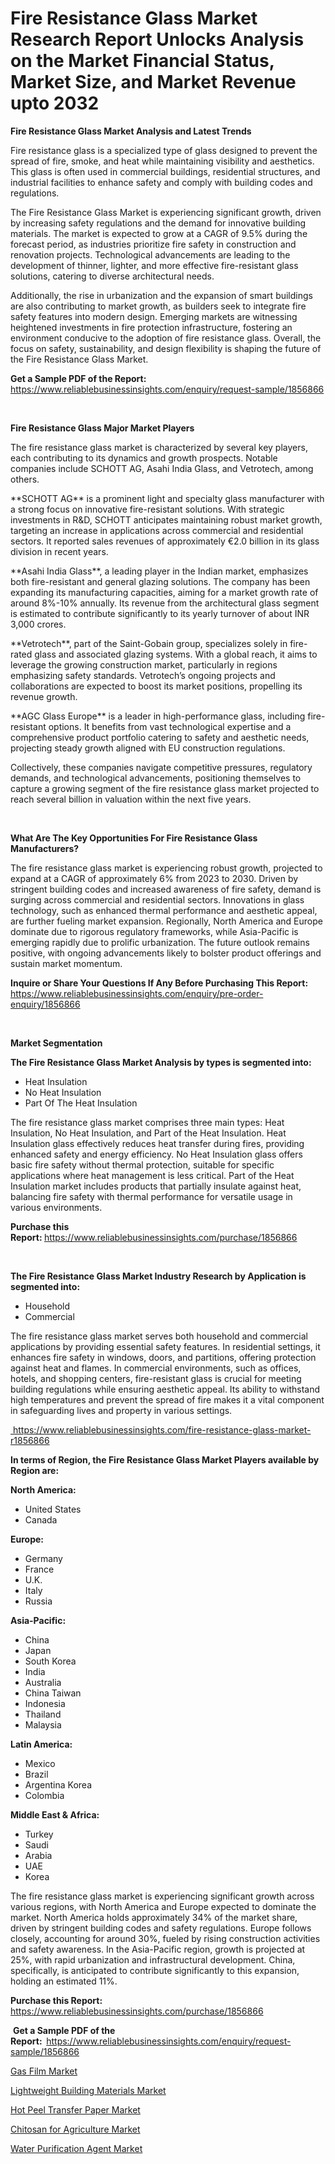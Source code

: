 <p><h1>Fire Resistance Glass Market Research Report Unlocks Analysis on the Market Financial Status, Market Size, and Market Revenue upto 2032</h1></p><p><strong>Fire Resistance Glass Market Analysis and Latest Trends</strong></p>
<p><p>Fire resistance glass is a specialized type of glass designed to prevent the spread of fire, smoke, and heat while maintaining visibility and aesthetics. This glass is often used in commercial buildings, residential structures, and industrial facilities to enhance safety and comply with building codes and regulations. </p><p>The Fire Resistance Glass Market is experiencing significant growth, driven by increasing safety regulations and the demand for innovative building materials. The market is expected to grow at a CAGR of 9.5% during the forecast period, as industries prioritize fire safety in construction and renovation projects. Technological advancements are leading to the development of thinner, lighter, and more effective fire-resistant glass solutions, catering to diverse architectural needs.</p><p>Additionally, the rise in urbanization and the expansion of smart buildings are also contributing to market growth, as builders seek to integrate fire safety features into modern design. Emerging markets are witnessing heightened investments in fire protection infrastructure, fostering an environment conducive to the adoption of fire resistance glass. Overall, the focus on safety, sustainability, and design flexibility is shaping the future of the Fire Resistance Glass Market.</p></p>
<p><strong>Get a Sample PDF of the Report:&nbsp;</strong> <a href="https://www.reliablebusinessinsights.com/enquiry/request-sample/1856866?utm_campaign=1091&utm_medium=2&utm_source=Github&utm_content=ia&utm_term=01042025&utm_id=fire-resistance-glass">https://www.reliablebusinessinsights.com/enquiry/request-sample/1856866</a></p>
<p>&nbsp;</p>
<p><strong>Fire Resistance Glass Major Market Players</strong></p>
<p><p>The fire resistance glass market is characterized by several key players, each contributing to its dynamics and growth prospects. Notable companies include SCHOTT AG, Asahi India Glass, and Vetrotech, among others. </p><p>**SCHOTT AG** is a prominent light and specialty glass manufacturer with a strong focus on innovative fire-resistant solutions. With strategic investments in R&D, SCHOTT anticipates maintaining robust market growth, targeting an increase in applications across commercial and residential sectors. It reported sales revenues of approximately €2.0 billion in its glass division in recent years.</p><p>**Asahi India Glass**, a leading player in the Indian market, emphasizes both fire-resistant and general glazing solutions. The company has been expanding its manufacturing capacities, aiming for a market growth rate of around 8%-10% annually. Its revenue from the architectural glass segment is estimated to contribute significantly to its yearly turnover of about INR 3,000 crores.</p><p>**Vetrotech**, part of the Saint-Gobain group, specializes solely in fire-rated glass and associated glazing systems. With a global reach, it aims to leverage the growing construction market, particularly in regions emphasizing safety standards. Vetrotech’s ongoing projects and collaborations are expected to boost its market positions, propelling its revenue growth.</p><p>**AGC Glass Europe** is a leader in high-performance glass, including fire-resistant options. It benefits from vast technological expertise and a comprehensive product portfolio catering to safety and aesthetic needs, projecting steady growth aligned with EU construction regulations.</p><p>Collectively, these companies navigate competitive pressures, regulatory demands, and technological advancements, positioning themselves to capture a growing segment of the fire resistance glass market projected to reach several billion in valuation within the next five years.</p></p>
<p>&nbsp;</p>
<p><strong>What Are The Key Opportunities For Fire Resistance Glass Manufacturers?</strong></p>
<p><p>The fire resistance glass market is experiencing robust growth, projected to expand at a CAGR of approximately 6% from 2023 to 2030. Driven by stringent building codes and increased awareness of fire safety, demand is surging across commercial and residential sectors. Innovations in glass technology, such as enhanced thermal performance and aesthetic appeal, are further fueling market expansion. Regionally, North America and Europe dominate due to rigorous regulatory frameworks, while Asia-Pacific is emerging rapidly due to prolific urbanization. The future outlook remains positive, with ongoing advancements likely to bolster product offerings and sustain market momentum.</p></p>
<p><strong>Inquire or Share Your Questions If Any Before Purchasing This Report:</strong> <a href="https://www.reliablebusinessinsights.com/enquiry/pre-order-enquiry/1856866?utm_campaign=1091&utm_medium=2&utm_source=Github&utm_content=ia&utm_term=01042025&utm_id=fire-resistance-glass">https://www.reliablebusinessinsights.com/enquiry/pre-order-enquiry/1856866</a></p>
<p>&nbsp;</p>
<p><strong>Market Segmentation</strong></p>
<p><strong>The Fire Resistance Glass Market Analysis by types is segmented into:</strong></p>
<p><ul><li>Heat Insulation</li><li>No Heat Insulation</li><li>Part Of The Heat Insulation</li></ul></p>
<p><p>The fire resistance glass market comprises three main types: Heat Insulation, No Heat Insulation, and Part of the Heat Insulation. Heat Insulation glass effectively reduces heat transfer during fires, providing enhanced safety and energy efficiency. No Heat Insulation glass offers basic fire safety without thermal protection, suitable for specific applications where heat management is less critical. Part of the Heat Insulation market includes products that partially insulate against heat, balancing fire safety with thermal performance for versatile usage in various environments.</p></p>
<p><strong>Purchase this Report:&nbsp;</strong><a href="https://www.reliablebusinessinsights.com/purchase/1856866?utm_campaign=1091&utm_medium=2&utm_source=Github&utm_content=ia&utm_term=01042025&utm_id=fire-resistance-glass">https://www.reliablebusinessinsights.com/purchase/1856866</a></p>
<p>&nbsp;</p>
<p><strong>The Fire Resistance Glass Market Industry Research by Application is segmented into:</strong></p>
<p><ul><li>Household</li><li>Commercial</li></ul></p>
<p><p>The fire resistance glass market serves both household and commercial applications by providing essential safety features. In residential settings, it enhances fire safety in windows, doors, and partitions, offering protection against heat and flames. In commercial environments, such as offices, hotels, and shopping centers, fire-resistant glass is crucial for meeting building regulations while ensuring aesthetic appeal. Its ability to withstand high temperatures and prevent the spread of fire makes it a vital component in safeguarding lives and property in various settings.</p></p>
<p><a href="https://www.reliablebusinessinsights.com/fire-resistance-glass-market-r1856866?utm_campaign=1091&utm_medium=2&utm_source=Github&utm_content=ia&utm_term=01042025&utm_id=fire-resistance-glass">&nbsp;https://www.reliablebusinessinsights.com/fire-resistance-glass-market-r1856866</a></p>
<p><strong>In terms of Region, the Fire Resistance Glass Market Players available by Region are:</strong></p>
<p>
    <p> <strong> North America: </strong>
        <ul>
            <li>United States</li>
            <li>Canada</li>
        </ul>
        </p> 
    <p> <strong> Europe: </strong>
        <ul>
            <li>Germany</li>
            <li>France</li>
            <li>U.K.</li>
            <li>Italy</li>
            <li>Russia</li>
        </ul>
        </p> 
    <p> <strong> Asia-Pacific: </strong>
        <ul>
            <li>China</li>
            <li>Japan</li>
            <li>South Korea</li>
            <li>India</li>
            <li>Australia</li>
            <li>China Taiwan</li>
            <li>Indonesia</li>
            <li>Thailand</li>
            <li>Malaysia</li>
        </ul>
        </p> 
    <p> <strong> Latin America: </strong>
        <ul>
            <li>Mexico</li>
            <li>Brazil</li>
            <li>Argentina Korea</li>
            <li>Colombia</li>
        </ul>
        </p> 
    <p> <strong> Middle East & Africa: </strong>
        <ul>
            <li>Turkey</li>
            <li>Saudi</li>
            <li>Arabia</li>
            <li>UAE</li>
            <li>Korea</li>
        </ul>
    </p>
    </p>
<p><p>The fire resistance glass market is experiencing significant growth across various regions, with North America and Europe expected to dominate the market. North America holds approximately 34% of the market share, driven by stringent building codes and safety regulations. Europe follows closely, accounting for around 30%, fueled by rising construction activities and safety awareness. In the Asia-Pacific region, growth is projected at 25%, with rapid urbanization and infrastructural development. China, specifically, is anticipated to contribute significantly to this expansion, holding an estimated 11%.</p></p>
<p><strong>Purchase this Report: </strong><a href="https://www.reliablebusinessinsights.com/purchase/1856866?utm_campaign=1091&utm_medium=2&utm_source=Github&utm_content=ia&utm_term=01042025&utm_id=fire-resistance-glass">https://www.reliablebusinessinsights.com/purchase/1856866</a></p>
<p>&nbsp;<strong>Get a Sample PDF of the Report:&nbsp;&nbsp;</strong><a href="https://www.reliablebusinessinsights.com/enquiry/request-sample/1856866?utm_campaign=1091&utm_medium=2&utm_source=Github&utm_content=ia&utm_term=01042025&utm_id=fire-resistance-glass">https://www.reliablebusinessinsights.com/enquiry/request-sample/1856866</a></p>
<p><strong></strong></p>
<p><p><a href="https://github.com/hurstsaqibyl/Market-Research-Report-List-1/blob/main/gas-film-market.md?utm_campaign=1091&utm_medium=2&utm_source=Github&utm_content=ia&utm_term=01042025&utm_id=fire-resistance-glass">Gas Film Market</a></p><p><a href="https://github.com/burnicndole/Market-Research-Report-List-1/blob/main/lightweight-building-materials-market.md?utm_campaign=1091&utm_medium=2&utm_source=Github&utm_content=ia&utm_term=01042025&utm_id=fire-resistance-glass">Lightweight Building Materials Market</a></p><p><a href="https://github.com/paullsiskec4/Market-Research-Report-List-1/blob/main/hot-peel-transfer-paper-market.md?utm_campaign=1091&utm_medium=2&utm_source=Github&utm_content=ia&utm_term=01042025&utm_id=fire-resistance-glass">Hot Peel Transfer Paper Market</a></p><p><a href="https://github.com/altafvaraswj/Market-Research-Report-List-1/blob/main/chitosan-for-agriculture-market.md?utm_campaign=1091&utm_medium=2&utm_source=Github&utm_content=ia&utm_term=01042025&utm_id=fire-resistance-glass">Chitosan for Agriculture Market</a></p><p><a href="https://github.com/rutupueyed/Market-Research-Report-List-1/blob/main/water-purification-agent-market.md?utm_campaign=1091&utm_medium=2&utm_source=Github&utm_content=ia&utm_term=01042025&utm_id=fire-resistance-glass">Water Purification Agent Market</a></p></p>